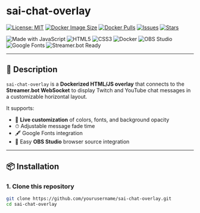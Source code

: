 # sai-chat-overlay

[![License: MIT](https://img.shields.io/badge/License-MIT-yellow.svg)](LICENSE)
[![Docker Image Size](https://img.shields.io/docker/image-size/YOUR_DOCKERHUB_USER/sai-chat-overlay?label=Docker%20Image%20Size)](https://hub.docker.com/r/YOUR_DOCKERHUB_USER/sai-chat-overlay)
[![Docker Pulls](https://img.shields.io/docker/pulls/YOUR_DOCKERHUB_USER/sai-chat-overlay)](https://hub.docker.com/r/YOUR_DOCKERHUB_USER/sai-chat-overlay)
[![Issues](https://img.shields.io/github/issues/YOUR_GITHUB_USER/sai-chat-overlay)](https://github.com/YOUR_GITHUB_USER/sai-chat-overlay/issues)
[![Stars](https://img.shields.io/github/stars/YOUR_GITHUB_USER/sai-chat-overlay?style=social)](https://github.com/YOUR_GITHUB_USER/sai-chat-overlay/stargazers)

![Made with JavaScript](https://img.shields.io/badge/Made%20with-JavaScript-yellow?logo=javascript)
![HTML5](https://img.shields.io/badge/HTML5-E34F26?logo=html5&logoColor=white)
![CSS3](https://img.shields.io/badge/CSS3-1572B6?logo=css3&logoColor=white)
![Docker](https://img.shields.io/badge/Docker-2496ED?logo=docker&logoColor=white)
![OBS Studio](https://img.shields.io/badge/OBS%20Studio-302E31?logo=obsstudio&logoColor=white)
![Google Fonts](https://img.shields.io/badge/Google%20Fonts-Supported-orange)
![Streamer.bot Ready](https://img.shields.io/badge/Streamer.bot-Ready-blue)

---

## 📖 Description
`sai-chat-overlay` is a **Dockerized HTML/JS overlay** that connects to the **Streamer.bot WebSocket** to display Twitch and YouTube chat messages in a customizable horizontal layout.  

It supports:
- 🎨 **Live customization** of colors, fonts, and background opacity  
- ⏱ Adjustable message fade time  
- 🖋 Google Fonts integration  
- 🎥 Easy **OBS Studio** browser source integration

---

## 📦 Installation

### 1. Clone this repository
```bash
git clone https://github.com/yourusername/sai-chat-overlay.git
cd sai-chat-overlay
